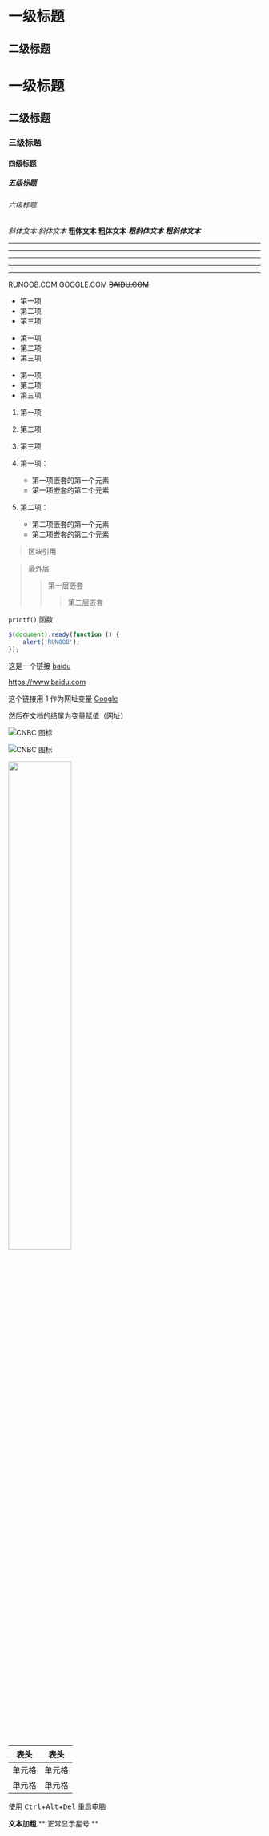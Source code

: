 一级标题
=================

二级标题
-----------------
# 一级标题
## 二级标题
### 三级标题
#### 四级标题
##### 五级标题
###### 六级标题
*斜体文本*
_斜体文本_
**粗体文本**
__粗体文本__
***粗斜体文本***
___粗斜体文本___

***

* * *

*****

- - -

----------
RUNOOB.COM
GOOGLE.COM
~~BAIDU.COM~~
* 第一项
* 第二项
* 第三项

+ 第一项
+ 第二项
+ 第三项


- 第一项
- 第二项
- 第三项
1. 第一项
2. 第二项
3. 第三项

1. 第一项：
    - 第一项嵌套的第一个元素
    - 第一项嵌套的第二个元素
2. 第二项：
    - 第二项嵌套的第一个元素
    - 第二项嵌套的第二个元素

> 区块引用

> 最外层
> > 第一层嵌套
> > > 第二层嵌套

`printf()` 函数

```javascript
$(document).ready(function () {
    alert('RUNOOB');
});
```

这是一个链接 [baidu](https://www.baidu.com)

<https://www.baidu.com>

这个链接用 1 作为网址变量 [Google][1]

然后在文档的结尾为变量赋值（网址）

  [1]: http://www.google.com/
  [runoob]: http://www.runoob.com/


![CNBC 图标](https://upload.wikimedia.org/wikipedia/commons/thumb/e/e3/CNBC_logo.svg/751px-CNBC_logo.svg.png)

![CNBC 图标](https://upload.wikimedia.org/wikipedia/commons/thumb/e/e3/CNBC_logo.svg/751px-CNBC_logo.svg.png "CNBC")

<img src="https://upload.wikimedia.org/wikipedia/commons/thumb/e/e3/CNBC_logo.svg/751px-CNBC_logo.svg.png" width="50%">

|  表头   | 表头  |
|  ----  | ----  |
| 单元格  | 单元格 |
| 单元格  | 单元格 |

使用 <kbd>Ctrl</kbd>+<kbd>Alt</kbd>+<kbd>Del</kbd> 重启电脑

**文本加粗** 
\*\* 正常显示星号 \*\*



